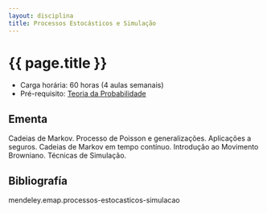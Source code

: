 ```yaml
---
layout: disciplina
title: Processos Estocásticos e Simulação 
---
```


# {{ page.title }}

- Carga horária: 60 horas (4 aulas semanais)
- Pré-requisito: [Teoria da Probabilidade](teoria-probabilidade.html)

## Ementa

Cadeias de Markov. Processo de Poisson e generalizações. Aplicações a
seguros.  Cadeias de Markov em tempo contínuo. Introdução ao Movimento
Browniano.  Técnicas de Simulação.

## Bibliografía

mendeley.emap.processos-estocasticos-simulacao




